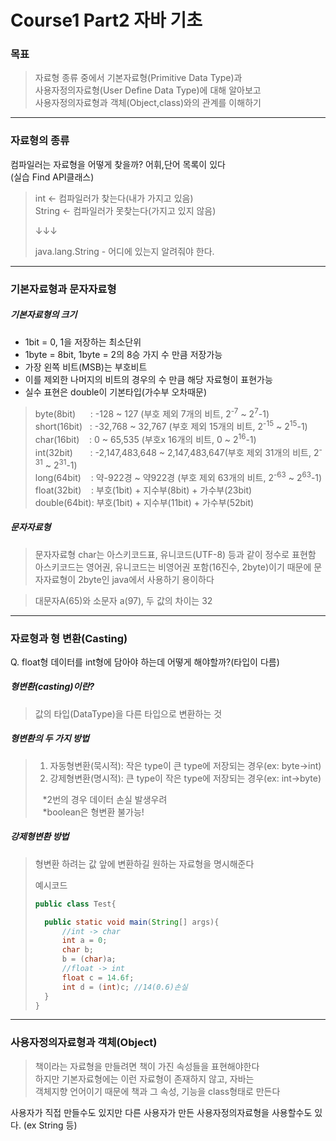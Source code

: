 # Course1 Part2 자바 기초

### 목표
> 자료형 종류 중에서 기본자료형(Primitive Data Type)과   
> 사용자정의자료형(User Define Data Type)에 대해 알아보고   
> 사용자정의자료형과 객체(Object,class)와의 관계를 이해하기
---
### 자료형의 종류
컴파일러는 자료형을 어떻게 찾을까? 어휘,단어 목록이 있다   
(실습 Find API클래스)
> int <- 컴파일러가 찾는다(내가 가지고 있음)   
> String <- 컴파일러가 못찾는다(가지고 있지 않음)
> 
> ↓↓↓
> 
> java.lang.String - 어디에 있는지 알려줘야 한다.
---

### 기본자료형과 문자자료형
##### 기본자료형의 크기
- 1bit = 0, 1을 저장하는 최소단위
- 1byte = 8bit, 1byte = 2의 8승 가지 수 만큼 저장가능
- 가장 왼쪽 비트(MSB)는 부호비트
- 이를 제외한 나머지의 비트의 경우의 수 만큼 해당 자료형이 표현가능
- 실수 표현은 double이 기본타입(가수부 오차때문)
> byte(8bit) &nbsp;&nbsp;&nbsp;&nbsp;&nbsp;: -128 ~ 127 (부호 제외 7개의 비트, 2<sup>-7</sup> ~ 2<sup>7</sup>-1)   
> short(16bit) &nbsp;&nbsp;: -32,768 ~ 32,767 (부호 제외 15개의 비트, 2<sup>-15</sup> ~ 2<sup>15</sup>-1)   
> char(16bit) &nbsp;&nbsp;&nbsp;: 0 ~ 65,535 (부호x 16개의 비트, 0 ~ 2<sup>16</sup>-1)   
> int(32bit) &nbsp;&nbsp;&nbsp;&nbsp;&nbsp;&nbsp;: -2,147,483,648 ~ 2,147,483,647(부호 제외 31개의 비트, 2<sup>-31</sup> ~ 2<sup>31</sup>-1)   
> long(64bit) &nbsp;&nbsp; : 약-922경 ~ 약922경 (부호 제외 63개의 비트, 2<sup>-63</sup> ~ 2<sup>63</sup>-1)   
> float(32bit) &nbsp;&nbsp;&nbsp;: 부호(1bit) + 지수부(8bit) + 가수부(23bit)   
> double(64bit): 부호(1bit) + 지수부(11bit) + 가수부(52bit)      

##### 문자자료형
> 문자자료형 char는 아스키코드표, 유니코드(UTF-8) 등과 같이 정수로 표현함   
> 아스키코드는 영어권, 유니코드는 비영어권 포함(16진수, 2byte)이기 때문에 문자자료형이 2byte인
> java에서 사용하기 용이하다   
> 

> 대문자A(65)와 소문자 a(97), 두 값의 차이는 32

---
### 자료형과 형 변환(Casting)
Q. float형 데이터를 int형에 담아야 하는데 어떻게 해야할까?(타입이 다름) 

##### 형변환(casting)이란?
> 값의 타입(DataType)을 다른 타입으로 변환하는 것

##### 형변환의 두 가지 방법
>1. 자동형변환(묵시적): 작은 type이 큰 type에 저장되는 경우(ex: byte->int)
>2. 강제형변환(명시적): 큰 type이 작은 type에 저장되는 경우(ex: int->byte)
>
> &nbsp;&nbsp;&nbsp;*2번의 경우 데이터 손실 발생우려   
> &nbsp;&nbsp;&nbsp;*boolean은 형변환 불가능!

##### 강제형변환 방법
> 형변환 하려는 값 앞에 변환하길 원하는 자료형을 명시해준다
> 
>
> 예시코드   
> ```java
> public class Test{
> 
>   public static void main(String[] args){
>       //int -> char
>       int a = 0;
>       char b;
>       b = (char)a;
>       //float -> int
>       float c = 14.6f;
>       int d = (int)c; //14(0.6)손실
>   }
> } 
>```





---

### 사용자정의자료형과 객체(Object)
> 책이라는 자료형을 만들려면 책이 가진 속성들을 표현해야한다   
> 하지만 기본자료형에는 이런 자료형이 존재하지 않고, 자바는   
> 객체지향 언어이기 때문에 책과 그 속성, 기능을 class형태로 만든다

사용자가 직접 만들수도 있지만 다른 사용자가 만든 사용자정의자료형을
사용할수도 있다. (ex String 등)

